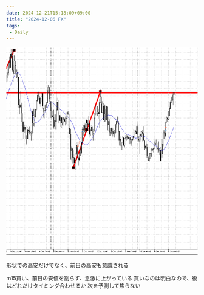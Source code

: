 ```yaml
---
date: 2024-12-21T15:18:09+09:00
title: "2024-12-06 FX"
tags:
 - Daily
---
```

![](../image/Pasted%20image%2020241206192253.png)

形状での高安だけでなく、前日の高安も意識される

m15買い、前日の安値を割らず、急激に上がっている
買いなのは明白なので、後はどれだけタイミング合わせるか
次を予測して焦らない